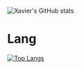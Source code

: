 ![Xavier's GitHub stats](https://github-readme-stats.vercel.app/api?username=sujyrokimora&count_private=true)

# Lang
[![Top Langs](https://github-readme-stats.vercel.app/api/top-langs/?username=anuraghazra)](https://github.com/anuraghazra/github-readme-stats)
